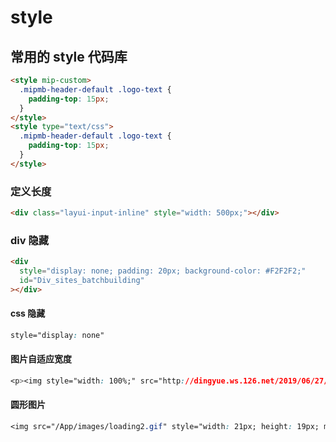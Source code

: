 # style

## 常用的 style 代码库

```html
<style mip-custom>
  .mipmb-header-default .logo-text {
    padding-top: 15px;
  }
</style>
<style type="text/css">
  .mipmb-header-default .logo-text {
    padding-top: 15px;
  }
</style>
```

### 定义长度

```html
<div class="layui-input-inline" style="width: 500px;"></div>
```

### div 隐藏

```html
<div
  style="display: none; padding: 20px; background-color: #F2F2F2;"
  id="Div_sites_batchbuilding"
></div>
```

#### css 隐藏

```css
style="display: none"
```

#### 图片自适应宽度

```css
<p><img style="width: 100%;" src="http://dingyue.ws.126.net/2019/06/27/5c95f1d5b37a4a40b7084ca5a9d5ab6e.jpeg"></p>
```

#### 圆形图片

```css
<img src="/App/images/loading2.gif" style="width: 21px; height: 19px; margin-right:19px;border-radius:50%;" />
```
